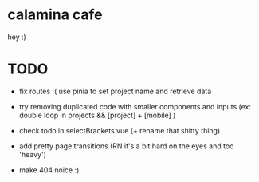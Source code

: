 # calamina cafe

hey :)

# TODO 
- fix routes :( use pinia to set project name and retrieve data
- try removing duplicated code with smaller components and inputs
    (ex: double loop in projects && [project] + [mobile] )
- check todo in selectBrackets.vue (+ rename that shitty thing)

- add pretty page transitions (RN it's a bit hard on the eyes and too 'heavy')
- make 404 noice :)